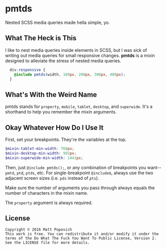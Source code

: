 # pmtds

Nested SCSS media queries made hella simple, yo.

## What The Heck is This

I like to nest media queries inside elements in SCSS, but I was sick of writing out media queries for small responsive changes. **pmtds** is a mixin designed to alleviate the stress of nested media queries.

```scss
  div.responsive {
    @include pmtds(width, 100px, 200px, 300px, 400px); 
  }
```

## What's With the Weird Name

pmtds stands for `property`, `mobile`, `tablet`, `desktop`, and `superwide`. It's a shorthand to help you remember the mixin arguments.

## Okay Whatever How Do I Use It

First, set your breakpoints. They're the variables at the top.

```scss
$mixin-tablet-min-width: 768px;
$mixin-desktop-min-width: 992px;
$mixin-superwide-min-width: 1441px;
```

Then, just `@include pmtds();`, or any combination of breakpoints you want--`pmtd`, `ptd`, `ptds`, etc. For single-breakpoint `@include`s, always use the two adjacent screen sizes (i.e. `pds` instead of `pts`).

Make sure the number of arguments you pass through always equals the number of characters in the mixin name.

The `property` argument is always required.

## License

```
Copyright © 2016 Matt Popovich
This work is free. You can redistribute it and/or modify it under the
terms of the Do What The Fuck You Want To Public License, Version 2.
See the LICENSE file for more details.
```
